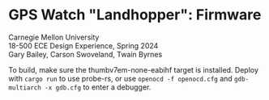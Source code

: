 # GPS Watch "Landhopper": Firmware
Carnegie Mellon University \
18-500 ECE Design Experience, Spring 2024 \
Gary Bailey, Carson Swoveland, Twain Byrnes

To build, make sure the thumbv7em-none-eabihf target is installed. Deploy with
`cargo run` to use probe-rs, or use `openocd -f openocd.cfg` and `gdb-multiarch -x gdb.cfg`
to enter a debugger.